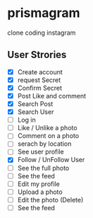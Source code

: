 # prismagram
clone coding instagram

## User Strories

- [x] Create account
- [x] request Secret
- [x] Confirm Secret
- [x] Post Like and comment
- [x] Search Post
- [x] Search User 
- [ ] Log in
- [ ] Like / Unlike a photo
- [ ] Comment on a photo
- [ ] serach by location
- [ ] See user profile
- [x] Follow / UnFollow User
- [ ] See the full photo
- [ ] See the feed
- [ ] Edit my profile
- [ ] Upload a photo
- [ ] Edit the photo (Delete)
- [ ] See the feed
